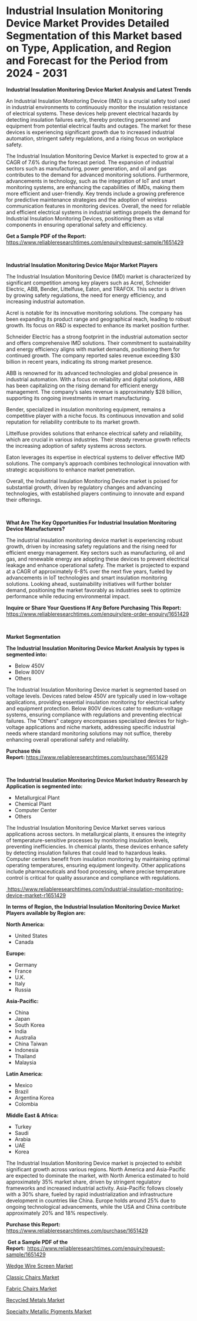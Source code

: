 <p><h1>Industrial Insulation Monitoring Device Market Provides Detailed Segmentation of this Market based on Type, Application, and Region and Forecast for the Period from 2024 - 2031</h1></p><p><strong>Industrial Insulation Monitoring Device Market Analysis and Latest Trends</strong></p>
<p><p>An Industrial Insulation Monitoring Device (IMD) is a crucial safety tool used in industrial environments to continuously monitor the insulation resistance of electrical systems. These devices help prevent electrical hazards by detecting insulation failures early, thereby protecting personnel and equipment from potential electrical faults and outages. The market for these devices is experiencing significant growth due to increased industrial automation, stringent safety regulations, and a rising focus on workplace safety.</p><p>The Industrial Insulation Monitoring Device Market is expected to grow at a CAGR of 7.6% during the forecast period. The expansion of industrial sectors such as manufacturing, power generation, and oil and gas contributes to the demand for advanced monitoring solutions. Furthermore, advancements in technology, such as the integration of IoT and smart monitoring systems, are enhancing the capabilities of IMDs, making them more efficient and user-friendly. Key trends include a growing preference for predictive maintenance strategies and the adoption of wireless communication features in monitoring devices. Overall, the need for reliable and efficient electrical systems in industrial settings propels the demand for Industrial Insulation Monitoring Devices, positioning them as vital components in ensuring operational safety and efficiency.</p></p>
<p><strong>Get a Sample PDF of the Report:&nbsp;</strong> <a href="https://www.reliableresearchtimes.com/enquiry/request-sample/1651429?utm_campaign=1398&utm_medium=2&utm_source=Github&utm_content=ia&utm_term=26092024&utm_id=industrial-insulation-monitoring-device">https://www.reliableresearchtimes.com/enquiry/request-sample/1651429</a></p>
<p>&nbsp;</p>
<p><strong>Industrial Insulation Monitoring Device Major Market Players</strong></p>
<p><p>The Industrial Insulation Monitoring Device (IMD) market is characterized by significant competition among key players such as Acrel, Schneider Electric, ABB, Bender, Littelfuse, Eaton, and TRAFOX. This sector is driven by growing safety regulations, the need for energy efficiency, and increasing industrial automation.</p><p>Acrel is notable for its innovative monitoring solutions. The company has been expanding its product range and geographical reach, leading to robust growth. Its focus on R&D is expected to enhance its market position further.</p><p>Schneider Electric has a strong footprint in the industrial automation sector and offers comprehensive IMD solutions. Their commitment to sustainability and energy efficiency aligns with market demands, positioning them for continued growth. The company reported sales revenue exceeding $30 billion in recent years, indicating its strong market presence.</p><p>ABB is renowned for its advanced technologies and global presence in industrial automation. With a focus on reliability and digital solutions, ABB has been capitalizing on the rising demand for efficient energy management. The company’s sales revenue is approximately $28 billion, supporting its ongoing investments in smart manufacturing.</p><p>Bender, specialized in insulation monitoring equipment, remains a competitive player with a niche focus. Its continuous innovation and solid reputation for reliability contribute to its market growth.</p><p>Littelfuse provides solutions that enhance electrical safety and reliability, which are crucial in various industries. Their steady revenue growth reflects the increasing adoption of safety systems across sectors.</p><p>Eaton leverages its expertise in electrical systems to deliver effective IMD solutions. The company’s approach combines technological innovation with strategic acquisitions to enhance market penetration.</p><p>Overall, the Industrial Insulation Monitoring Device market is poised for substantial growth, driven by regulatory changes and advancing technologies, with established players continuing to innovate and expand their offerings.</p></p>
<p>&nbsp;</p>
<p><strong>What Are The Key Opportunities For Industrial Insulation Monitoring Device Manufacturers?</strong></p>
<p><p>The industrial insulation monitoring device market is experiencing robust growth, driven by increasing safety regulations and the rising need for efficient energy management. Key sectors such as manufacturing, oil and gas, and renewable energy are adopting these devices to prevent electrical leakage and enhance operational safety. The market is projected to expand at a CAGR of approximately 6-8% over the next five years, fueled by advancements in IoT technologies and smart insulation monitoring solutions. Looking ahead, sustainability initiatives will further bolster demand, positioning the market favorably as industries seek to optimize performance while reducing environmental impact.</p></p>
<p><strong>Inquire or Share Your Questions If Any Before Purchasing This Report:</strong> <a href="https://www.reliableresearchtimes.com/enquiry/pre-order-enquiry/1651429?utm_campaign=1398&utm_medium=2&utm_source=Github&utm_content=ia&utm_term=26092024&utm_id=industrial-insulation-monitoring-device">https://www.reliableresearchtimes.com/enquiry/pre-order-enquiry/1651429</a></p>
<p>&nbsp;</p>
<p><strong>Market Segmentation</strong></p>
<p><strong>The Industrial Insulation Monitoring Device Market Analysis by types is segmented into:</strong></p>
<p><ul><li>Below 450V</li><li>Below 800V</li><li>Others</li></ul></p>
<p><p>The Industrial Insulation Monitoring Device market is segmented based on voltage levels. Devices rated below 450V are typically used in low-voltage applications, providing essential insulation monitoring for electrical safety and equipment protection. Below 800V devices cater to medium-voltage systems, ensuring compliance with regulations and preventing electrical failures. The "Others" category encompasses specialized devices for high-voltage applications and niche markets, addressing specific industrial needs where standard monitoring solutions may not suffice, thereby enhancing overall operational safety and reliability.</p></p>
<p><strong>Purchase this Report:&nbsp;</strong><a href="https://www.reliableresearchtimes.com/purchase/1651429?utm_campaign=1398&utm_medium=2&utm_source=Github&utm_content=ia&utm_term=26092024&utm_id=industrial-insulation-monitoring-device">https://www.reliableresearchtimes.com/purchase/1651429</a></p>
<p>&nbsp;</p>
<p><strong>The Industrial Insulation Monitoring Device Market Industry Research by Application is segmented into:</strong></p>
<p><ul><li>Metallurgical Plant</li><li>Chemical Plant</li><li>Computer Center</li><li>Others</li></ul></p>
<p><p>The Industrial Insulation Monitoring Device Market serves various applications across sectors. In metallurgical plants, it ensures the integrity of temperature-sensitive processes by monitoring insulation levels, preventing inefficiencies. In chemical plants, these devices enhance safety by detecting insulation failures that could lead to hazardous leaks. Computer centers benefit from insulation monitoring by maintaining optimal operating temperatures, ensuring equipment longevity. Other applications include pharmaceuticals and food processing, where precise temperature control is critical for quality assurance and compliance with regulations.</p></p>
<p><a href="https://www.reliableresearchtimes.com/industrial-insulation-monitoring-device-market-r1651429?utm_campaign=1398&utm_medium=2&utm_source=Github&utm_content=ia&utm_term=26092024&utm_id=industrial-insulation-monitoring-device">&nbsp;https://www.reliableresearchtimes.com/industrial-insulation-monitoring-device-market-r1651429</a></p>
<p><strong>In terms of Region, the Industrial Insulation Monitoring Device Market Players available by Region are:</strong></p>
<p>
    <p> <strong> North America: </strong>
        <ul>
            <li>United States</li>
            <li>Canada</li>
        </ul>
        </p> 
    <p> <strong> Europe: </strong>
        <ul>
            <li>Germany</li>
            <li>France</li>
            <li>U.K.</li>
            <li>Italy</li>
            <li>Russia</li>
        </ul>
        </p> 
    <p> <strong> Asia-Pacific: </strong>
        <ul>
            <li>China</li>
            <li>Japan</li>
            <li>South Korea</li>
            <li>India</li>
            <li>Australia</li>
            <li>China Taiwan</li>
            <li>Indonesia</li>
            <li>Thailand</li>
            <li>Malaysia</li>
        </ul>
        </p> 
    <p> <strong> Latin America: </strong>
        <ul>
            <li>Mexico</li>
            <li>Brazil</li>
            <li>Argentina Korea</li>
            <li>Colombia</li>
        </ul>
        </p> 
    <p> <strong> Middle East & Africa: </strong>
        <ul>
            <li>Turkey</li>
            <li>Saudi</li>
            <li>Arabia</li>
            <li>UAE</li>
            <li>Korea</li>
        </ul>
    </p>
    </p>
<p><p>The Industrial Insulation Monitoring Device market is projected to exhibit significant growth across various regions. North America and Asia-Pacific are expected to dominate the market, with North America estimated to hold approximately 35% market share, driven by stringent regulatory frameworks and increased industrial activity. Asia-Pacific follows closely with a 30% share, fueled by rapid industrialization and infrastructure development in countries like China. Europe holds around 25% due to ongoing technological advancements, while the USA and China contribute approximately 20% and 18% respectively.</p></p>
<p><strong>Purchase this Report: </strong><a href="https://www.reliableresearchtimes.com/purchase/1651429?utm_campaign=1398&utm_medium=2&utm_source=Github&utm_content=ia&utm_term=26092024&utm_id=industrial-insulation-monitoring-device">https://www.reliableresearchtimes.com/purchase/1651429</a></p>
<p>&nbsp;<strong>Get a Sample PDF of the Report:&nbsp;&nbsp;</strong><a href="https://www.reliableresearchtimes.com/enquiry/request-sample/1651429?utm_campaign=1398&utm_medium=2&utm_source=Github&utm_content=ia&utm_term=26092024&utm_id=industrial-insulation-monitoring-device">https://www.reliableresearchtimes.com/enquiry/request-sample/1651429</a></p>
<p><strong></strong></p>
<p><p><a href="https://www.linkedin.com/pulse/wedge-wire-screen-market-global-regional-analysis-focus-end-sztze?utm_campaign=1398&utm_medium=2&utm_source=Github&utm_content=ia&utm_term=26092024&utm_id=industrial-insulation-monitoring-device">Wedge Wire Screen Market</a></p><p><a href="https://issuu.com/reportprime-2/docs/classic-chairs-market-size-2030.ppt_001abc853a7a73?utm_campaign=1398&utm_medium=2&utm_source=Github&utm_content=ia&utm_term=26092024&utm_id=industrial-insulation-monitoring-device">Classic Chairs Market</a></p><p><a href="https://issuu.com/reportprime-2/docs/fabric-chairs-market-size-2030.pptx_1038d4dbdf79b4?utm_campaign=1398&utm_medium=2&utm_source=Github&utm_content=ia&utm_term=26092024&utm_id=industrial-insulation-monitoring-device">Fabric Chairs Market</a></p><p><a href="https://www.linkedin.com/pulse/recycled-metals-market-research-report-exploring-size-revenue-jy9re?utm_campaign=1398&utm_medium=2&utm_source=Github&utm_content=ia&utm_term=26092024&utm_id=industrial-insulation-monitoring-device">Recycled Metals Market</a></p><p><a href="https://www.linkedin.com/pulse/global-specialty-metallic-pigments-market-trends-forecasts-strategic-i0ate?utm_campaign=1398&utm_medium=2&utm_source=Github&utm_content=ia&utm_term=26092024&utm_id=industrial-insulation-monitoring-device">Specialty Metallic Pigments Market</a></p></p>